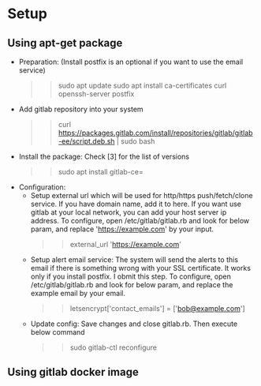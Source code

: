 # Setup
## Using apt-get package
- Preparation: (Install postfix is an optional if you want to use the email service)
  >> sudo apt update
  >> sudo apt install ca-certificates curl openssh-server postfix
- Add gitlab repository into your system
  >> curl https://packages.gitlab.com/install/repositories/gitlab/gitlab-ee/script.deb.sh | sudo bash
- Install the package: Check [3] for the list of versions
  >> sudo apt install gitlab-ce=<version>
- Configuration:
  - Setup external url which will be used for http/https push/fetch/clone service. If you have domain name, add it to here. If you want use gitlab at your local network, you can add your host server ip address. To configure, open /etc/gitlab/gitlab.rb and look for below param, and replace 'https://example.com' by your input.
    >> external_url 'https://example.com'
  - Setup alert email service: The system will send the alerts to this email if there is something wrong with your SSL certificate. It works only if you install postfix. I obmit this step. To configure, open /etc/gitlab/gitlab.rb and look for below param, and replace the example email by your email.
    >> letsencrypt['contact_emails'] = ['bob@example.com']
  - Update config: Save changes and close gitlab.rb. Then execute below command
    >> sudo gitlab-ctl reconfigure
## Using gitlab docker image
